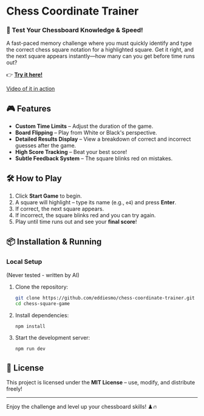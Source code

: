 # Chess Coordinate Trainer

### 🚀 Test Your Chessboard Knowledge & Speed!
A fast-paced memory challenge where you must quickly identify and type the correct chess square notation for a highlighted square. Get it right, and the next square appears instantly—how many can you get before time runs out?

👉 **[Try it here!](https://chess-square-trainer.eddiesmo.com/)**

[Video of it in action](https://www.loom.com/share/cc63818aae5a447293755f6a02d5a97f)

## 🎮 Features
- **Custom Time Limits** – Adjust the duration of the game.
- **Board Flipping** – Play from White or Black's perspective.
- **Detailed Results Display** – View a breakdown of correct and incorrect guesses after the game.
- **High Score Tracking** – Beat your best score!
- **Subtle Feedback System** – The square blinks red on mistakes.

## 🛠️ How to Play
1. Click **Start Game** to begin.
2. A square will highlight – type its name (e.g., `e4`) and press **Enter**.
3. If correct, the next square appears.
4. If incorrect, the square blinks red and you can try again.
5. Play until time runs out and see your **final score**!

## 📦 Installation & Running
### **Local Setup**
(Never tested - written by AI)
1. Clone the repository:
   ```sh
   git clone https://github.com/eddiesmo/chess-coordinate-trainer.git
   cd chess-square-game
   ```
2. Install dependencies:
   ```sh
   npm install
   ```
3. Start the development server:
   ```sh
   npm run dev
   ```

## 📜 License
This project is licensed under the **MIT License** – use, modify, and distribute freely!

---

Enjoy the challenge and level up your chessboard skills! ♟️🔥

